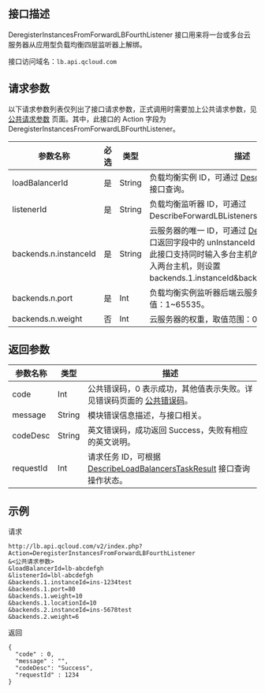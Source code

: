 ## 接口描述
DeregisterInstancesFromForwardLBFourthListener 接口用来将一台或多台云服务器从应用型负载均衡四层监听器上解绑。
 
接口访问域名：`lb.api.qcloud.com`


## 请求参数
 
以下请求参数列表仅列出了接口请求参数，正式调用时需要加上公共请求参数，见 [公共请求参数](http://tcecqpoc.fsphere.cn/document/api/214/4183) 页面。其中，此接口的 Action 字段为 DeregisterInstancesFromForwardLBFourthListener。

|参数名称|必选|类型|描述|
|-|-|-|-|
|loadBalancerId|是|String|负载均衡实例 ID，可通过 <a href="http://tcecqpoc.fsphere.cn/document/api/214/1261" title="DescribeLoadBalancers">DescribeLoadBalancers</a> 接口查询。|
|listenerId|是|String|负载均衡监听器 ID，可通过 DescribeForwardLBListeners 接口查询。|
|backends.n.instanceId|是|String|云服务器的唯一 ID，可通过 <a href="http://tcecqpoc.fsphere.cn/doc/api/229/%E6%9F%A5%E7%9C%8B%E5%AE%9E%E4%BE%8B%E5%88%97%E8%A1%A8" title="DescribeInstances">DescribeInstances</a> 接口返回字段中的 unInstanceId 字段获取；<br>此接口支持同时输入多台主机的实例 ID（ 如：要输入两台主机，则设置 backends.1.instanceId&backends.2.instanceId）。|
|backends.n.port|是|Int|负载均衡实例监听器后端云服务器监听端口，可选值：1~65535。|
|backends.n.weight|否|Int|云服务器的权重，取值范围：0~100，默认为 10。|

## 返回参数
|参数名称|类型|描述|
|-------|---|---------------|
|code|Int|公共错误码，0 表示成功，其他值表示失败。详见错误码页面的 [公共错误码](http://tcecqpoc.fsphere.cn/document/api/214/1530)。|
|message|String|模块错误信息描述，与接口相关。|
|codeDesc|String|英文错误码，成功返回 Success，失败有相应的英文说明。|
|requestId|Int|请求任务 ID，可根据 [DescribeLoadBalancersTaskResult](http://tcecqpoc.fsphere.cn/document/api/214/4007) 接口查询操作状态。|

 

## 示例
 
请求
```
http://lb.api.qcloud.com/v2/index.php?Action=DeregisterInstancesFromForwardLBFourthListener
&<公共请求参数>
&loadBalancerId=lb-abcdefgh
&listenerId=lbl-abcdefgh
&backends.1.instanceId=ins-1234test
&backends.1.port=80
&backends.1.weight=10
&backends.1.locationId=10
&backends.2.instanceId=ins-5678test
&backends.2.weight=6
```
返回
```
{
  "code" : 0,
  "message" : "",
  "codeDesc": "Success",
  "requestId" : 1234
}
```

